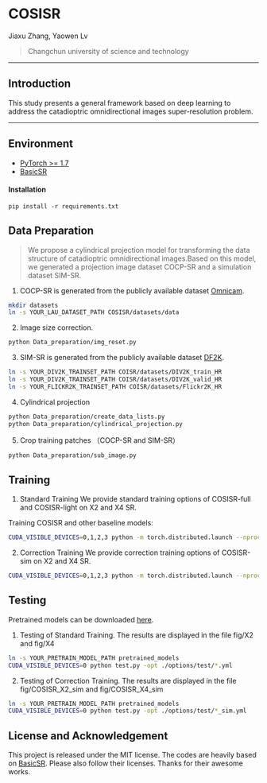 # COSISR
Jiaxu Zhang, Yaowen Lv

>Changchun university of science and technology

---

## Introduction

This study presents a general framework based on deep learning to address the catadioptric omnidirectional images super-resolution problem.

---

## Environment
- [PyTorch >= 1.7](https://pytorch.org/)
- [BasicSR](https://github.com/XPixelGroup/BasicSR/blob/master/INSTALL.md) 
#### Installation
```
pip install -r requirements.txt
```

## Data Preparation
> We propose a cylindrical projection model for transforming the data structure of catadioptric omnidirectional images.Based on this model, we generated a projection image dataset COCP-SR and a simulation dataset SIM-SR.
1. COCP-SR is generated from the publicly available dataset [Omnicam](https://www.cvlibs.net/projects/omnicam).
```bash
mkdir datasets
ln -s YOUR_LAU_DATASET_PATH COSISR/datasets/data
```
2. Image size correction.
```bash
python Data_preparation/img_reset.py
```
3. SIM-SR is generated from the publicly available dataset [DF2K](https://opendatalab.org.cn/df2k_ost).
```bash
ln -s YOUR_DIV2K_TRAINSET_PATH COISR/datasets/DIV2K_train_HR
ln -s YOUR_DIV2K_TRAINSET_PATH COISR/datasets/DIV2K_valid_HR
ln -s YOUR_FLICKR2K_TRAINSET_PATH COISR/datasets/Flickr2K_HR
```
4. Cylindrical projection
```bash
python Data_preparation/create_data_lists.py
python Data_preparation/cylindrical_projection.py
```
5. Crop training patches （COCP-SR and SIM-SR）
```bash
python Data_preparation/sub_image.py
```

## Training
1. Standard Training
We provide standard training options of COSISR-full and COSISR-light on X2 and X4 SR.

Training COSISR and other baseline models:
```bash
CUDA_VISIBLE_DEVICES=0,1,2,3 python -m torch.distributed.launch --nproc_per_node=4 --use_env train.py -opt ./options/train/*.yml --launcher pytorch
```

2. Correction  Training
We provide correction training options of COSISR-sim on X2 and X4 SR.
```bash
CUDA_VISIBLE_DEVICES=0,1,2,3 python -m torch.distributed.launch --nproc_per_node=4 --use_env train.py -opt ./options/train/*_sim.yml --launcher pytorch
```

## Testing 
Pretrained models can be downloaded [here](https://drive.google.com/drive/folders/1xd-xbRPwDeLVOq7qunlgIOxIJeJByfoi?usp=sharing).

1. Testing of Standard Training. The results are displayed in the file fig/X2 and fig/X4
```bash
ln -s YOUR_PRETRAIN_MODEL_PATH pretrained_models
CUDA_VISIBLE_DEVICES=0 python test.py -opt ./options/test/*.yml
```

2. Testing of Correction Training. The results are displayed in the file fig/COSISR_X2_sim and fig/COSISR_X4_sim
```bash
ln -s YOUR_PRETRAIN_MODEL_PATH pretrained_models
CUDA_VISIBLE_DEVICES=0 python test.py -opt ./options/test/*_sim.yml
```

## License and Acknowledgement
This project is released under the MIT license. The codes are heavily based on [BasicSR](https://github.com/XPixelGroup/BasicSR). Please also follow their licenses. Thanks for their awesome works.
